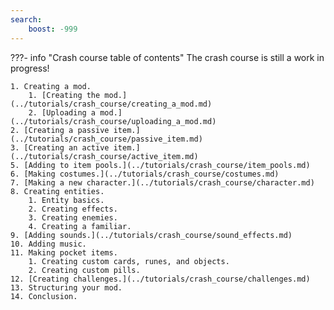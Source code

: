 ```yaml
---
search:
    boost: -999
---
```

<!-- start -->
???- info "Crash course table of contents"
    The crash course is still a work in progress!

    1. Creating a mod.
        1. [Creating the mod.](../tutorials/crash_course/creating_a_mod.md)
        2. [Uploading a mod.](../tutorials/crash_course/uploading_a_mod.md)
    2. [Creating a passive item.](../tutorials/crash_course/passive_item.md)
    3. [Creating an active item.](../tutorials/crash_course/active_item.md)
    5. [Adding to item pools.](../tutorials/crash_course/item_pools.md)
    6. [Making costumes.](../tutorials/crash_course/costumes.md)
    7. [Making a new character.](../tutorials/crash_course/character.md)
    8. Creating entities.
        1. Entity basics.
        2. Creating effects.
        3. Creating enemies.
        4. Creating a familiar.
    9. [Adding sounds.](../tutorials/crash_course/sound_effects.md)
    10. Adding music.
    11. Making pocket items.
        1. Creating custom cards, runes, and objects.
        2. Creating custom pills.
    12. [Creating challenges.](../tutorials/crash_course/challenges.md)
    13. Structuring your mod.
    14. Conclusion.
<!-- end -->